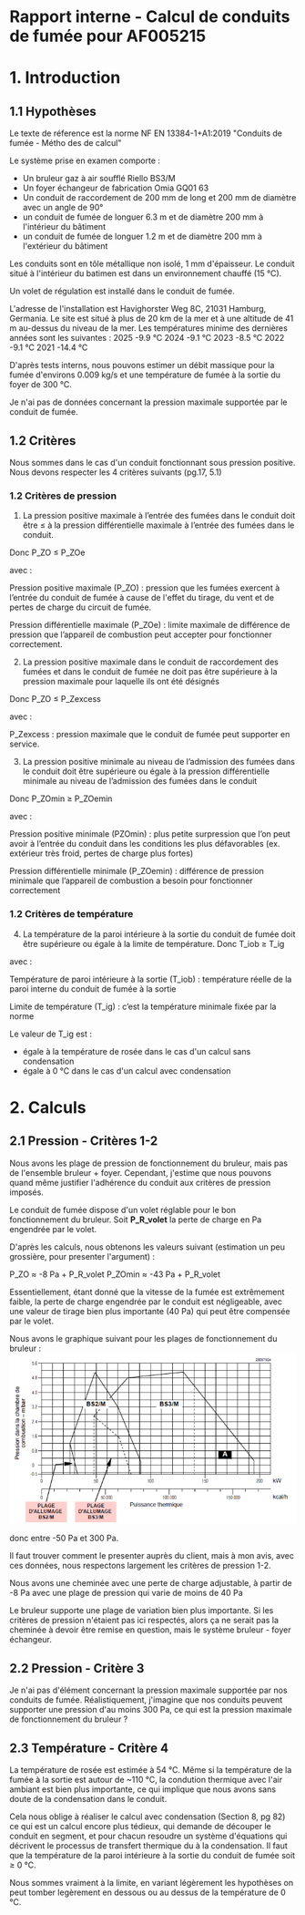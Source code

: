 # Rapport interne - Calcul de conduits de fumée pour AF005215

# 1. Introduction


## 1.1 Hypothèses
Le texte de réference est la norme NF EN 13384-1+A1:2019 "Conduits de fumée - Métho
des de calcul"


Le système prise en examen comporte :

- Un bruleur gaz à air soufflé Riello BS3/M
- Un foyer échangeur de fabrication Omia GQ01 63
- Un conduit de raccordement de 200 mm de long et 200 mm de diamètre avec un angle de 90°
- un conduit de fumée de longuer 6.3 m et de diamètre 200 mm à l'intérieur du bâtiment
- un conduit de fumée de longuer 1.2 m et de diamètre 200 mm à l'extérieur du bâtiment

Les conduits sont en tôle métallique non isolé, 1 mm d'épaisseur. Le conduit situé à l'intérieur du batimen est dans un environnement chauffé (15 °C).

Un volet de régulation est installé dans le conduit de fumée.

L'adresse de l'installation est Havighorster Weg 8C, 21031 Hamburg, Germania. Le site est situé à plus de 20 km de la mer et à une altitude de 41 m au-dessus du niveau de la mer.
Les températures minime des dernières années sont les suivantes :
2025 	-9.9 °C
2024 	-9.1 °C
2023 	-8.5 °C
2022 	-9.1 °C
2021 	-14.4 °C

D'après tests interns, nous pouvons estimer un débit massique pour la fumée d'environs 0.009 kg/s et une température de fumée à la sortie du foyer de 300 °C.

Je n'ai pas de données concernant la pression maximale supportée par le conduit de fumée.

## 1.2 Critères

Nous sommes dans le cas d'un conduit fonctionnant sous pression positive. Nous devons respecter les 4 critères suivants (pg.17, 5.1)

### 1.2 Critères de pression

1. La pression positive maximale à l’entrée des fumées dans le conduit doit être ≤ à la pression différentielle maximale à l’entrée des fumées dans le conduit.

Donc P_ZO ≤ P_ZOe 

avec :

Pression positive maximale (P_ZO) : pression que les fumées exercent à l’entrée du conduit de fumée à cause de l'effet du tirage, du vent et de pertes de charge du circuit de fumée.

Pression différentielle maximale (P_ZOe) : limite maximale de différence de pression que l’appareil de combustion peut accepter pour fonctionner correctement.

2. La pression positive maximale dans le conduit de raccordement des fumées et dans le conduit de fumée ne doit pas être supérieure à la pression maximale pour laquelle ils ont été désignés

Donc P_ZO ≤ P_Zexcess

avec :

P_Zexcess : pression maximale que le conduit de fumée peut supporter en service.

3. La pression positive minimale au niveau de l’admission des fumées dans le conduit doit être supérieure ou égale à la pression différentielle minimale au niveau de l’admission des fumées dans le conduit

Donc P_ZOmin ≥ P_ZOemin 

avec :

Pression positive minimale (PZOmin) : plus petite surpression que l’on peut avoir à l’entrée du conduit dans les conditions les plus défavorables (ex. extérieur très froid, pertes de charge plus fortes)

Pression différentielle minimale (P_ZOemin) : différence de pression minimale que l’appareil de combustion a besoin pour fonctionner correctement

### 1.2 Critères de température

4. La température de la paroi intérieure à la sortie du conduit de fumée doit être supérieure ou égale à la limite de température.
Donc T_iob ≥ T_ig

avec :

Température de paroi intérieure à la sortie (T_iob) : température réelle de la paroi interne du conduit de fumée à la sortie

Limite de température (T_ig) : c’est la température minimale fixée par la norme

Le valeur de T_ig est :
- égale à la température de rosée dans le cas d'un calcul sans condensation
- égale à 0 °C dans le cas d'un calcul avec condensation

# 2. Calculs

## 2.1 Pression - Critères 1-2
Nous avons les plage de pression de fonctionnement du bruleur, mais pas de l'ensemble bruleur + foyer. Cependant, j'estime que nous pouvons quand même justifier l'adhérence du conduit aux critères de pression imposés.

Le conduit de fumée dispose d'un volet réglable pour le bon fonctionnement du bruleur. Soit **P_R_volet** la perte de charge en Pa engendrée par le volet.

D'après les calculs, nous obtenons les valeurs suivant (estimation un peu grossière, pour presenter l'argument) :

P_ZO ≈ -8 Pa + P_R_volet
P_ZOmin ≈ -43 Pa + P_R_volet

Essentiellement, étant donné que la vitesse de la fumée est extrêmement faible, la perte de charge engendrée par le conduit est négligeable, avec une valeur de tirage bien plus importante (40 Pa) qui peut être compensée par le volet.

Nous avons le graphique suivant pour les plages de fonctionnement du bruleur :
![img.png](img.png)

donc entre -50 Pa et 300 Pa.

Il faut trouver comment le presenter auprès du client, mais à mon avis, avec ces données, nous respectons largement les critères de pression 1-2.

Nous avons une cheminée avec une perte de charge adjustable, à partir de -8 Pa avec une plage de pression qui varie de moins de 40 Pa

Le bruleur supporte une plage de variation bien plus importante. Si les critères de pression n'étaient pas ici respectés, alors ça ne serait pas la cheminée à devoir être remise en question, mais le système bruleur - foyer échangeur. 

## 2.2 Pression - Critère 3

Je n'ai pas d'élément concernant la pression maximale supportée par nos conduits de fumée. 
Réalistiquement, j'imagine que nos conduits peuvent supporter une pression d'au moins 300 Pa, ce qui est la pression maximale de fonctionnement du bruleur ?

## 2.3 Température - Critère 4

La température de rosée est estimée à 54 °C. Même si la température de la fumée à la sortie est autour de ~110 °C, la condution thermique avec l'air ambiant est bien plus importante, ce qui implique que nous avons sans doute de la condensation dans le conduit.

Cela nous oblige à réaliser le calcul avec condensation (Section 8, pg 82) ce qui est un calcul encore plus tédieux, qui demande de découper le conduit en segment, et pour chacun resoudre un système d'équations qui décrivent le processus de transfert thermique du à la condensation.
Il faut que la température de la paroi intérieure à la sortie du conduit de fumée soit ≥ 0 °C.

Nous sommes vraiment à la limite, en variant légèrement les hypothèses on peut tomber legèrement en dessous ou au dessus de la température de 0 °C.

